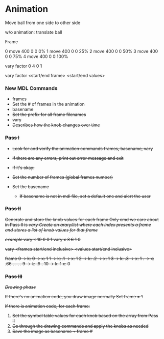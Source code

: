 # Animation

Move ball from one side to other side

w/o animation: translate ball

Frame

0   move 400 0 0   0%
1   move 400 0 0   25%
2   move 400 0 0   50%
3   move 400 0 0   75%
4   move 400 0 0   100%

vary factor 0 4   0 1

vary factor <start/end frame> <start/end values>

### New MDL Commands
- frames <N>
 - Set the # of frames in the animation
- basename <S>
 - Set the prefix for all frame filenames
- vary <KNOB> <F0> <F1> <V0> <V1>
 - Describes how the knob changes over time

### Pass I
- Look for and verify the animation commands
    frames, basename, vary
- If there are any errors, print out error message and exit

- If it's okay:
- Set the number of frames (global frames number)
- Set the basename
  - If basename is not in mdl file, set a default one and alert the user

### Pass II
Generate and store the  knob values for each frame
Only cmd we care about in Pass II is *vary*
*Create an arary/list where each index presents a frame and stores a list of knob values for that frame*

*example*
	vary  k  10  0  0  1
	vary  x  3   6  1  0
	
vary <frames start/end inclusive> <values start/end inclusive>

frame 
0 -> k: 0   -> x: 1
1 -> k: .1  -> x: 1
2 -> k: .2  -> x: 1
3 -> k: .3  -> x: 1
  .         -> x: .66
  .              .
  .              .
9 -> k: .9       .
10 -> k: 1     x: 0

### Pass III
*Drawing phase*

If there's no animation code, you draw image normally
Set frame = 1

If there is animation code, for each frame:
  1. Set the symbol table values for each knob based on the array from Pass II
  2. Go through the drawing commands and apply the knobs as needed
  3. Save the image as basename + frame #
